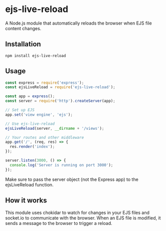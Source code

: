 # ejs-live-reload

A Node.js module that automatically reloads the browser when EJS file content changes.

## Installation

```
npm install ejs-live-reload
```

## Usage

```javascript
const express = require('express');
const ejsLiveReload = require('ejs-live-reload');

const app = express();
const server = require('http').createServer(app);

// Set up EJS
app.set('view engine', 'ejs');

// Use ejs-live-reload
ejsLiveReload(server, __dirname + '/views');

// Your routes and other middleware
app.get('/', (req, res) => {
  res.render('index');
});

server.listen(3000, () => {
  console.log('Server is running on port 3000');
});
```

Make sure to pass the server object (not the Express app) to the ejsLiveReload function.

## How it works

This module uses chokidar to watch for changes in your EJS files and socket.io to communicate with the browser. When an EJS file is modified, it sends a message to the browser to trigger a reload.


